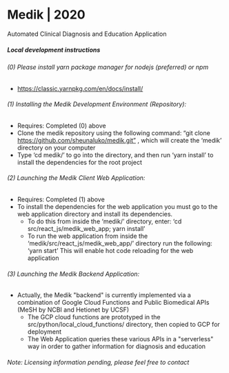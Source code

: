 # Medik | 2020 
Automated Clinical Diagnosis and Education Application


##### Local development instructions

###### (0) Please install yarn package manager for nodejs (preferred) or npm 
- https://classic.yarnpkg.com/en/docs/install/

###### (1) Installing the Medik Development Environment (Repository):
- Requires: Completed (0) above 
- Clone the medik repository using the following command: “git clone https://github.com/sheunaluko/medik.git”  , which will create the ‘medik’ directory on your computer  
- Type ‘cd medik/’ to go into the directory, and then run ‘yarn install’ to install the dependencies for the root project 

###### (2) Launching the Medik Client Web Application: 
- Requires: Completed (1) above 
- To install the dependencies for the web application you must go to the web application directory and install its dependencies. 
  - To do this from inside the ‘medik/’ directory, enter: ‘cd src/react_js/medik_web_app; yarn install’ 
  - To run the web application from inside the ‘medik/src/react_js/medik_web_app/’ directory run the following: ‘yarn start’ 
This will enable hot code reloading for the web application

###### (3) Launching the Medik Backend Application: 
- Actually, the Medik "backend" is currently implemented via a combination of Google Cloud Functions and Public Biomedical APIs (MeSH by NCBI and Hetionet by UCSF)
  - The GCP cloud functions are prototyped in the src/python/local_cloud_functions/ directory, then copied to GCP for deployment 
  - The Web Application queries these various APIs in a "serverless" way in order to gather information for diagnosis and education 




###### Note: Licensing information pending, please feel free to contact

